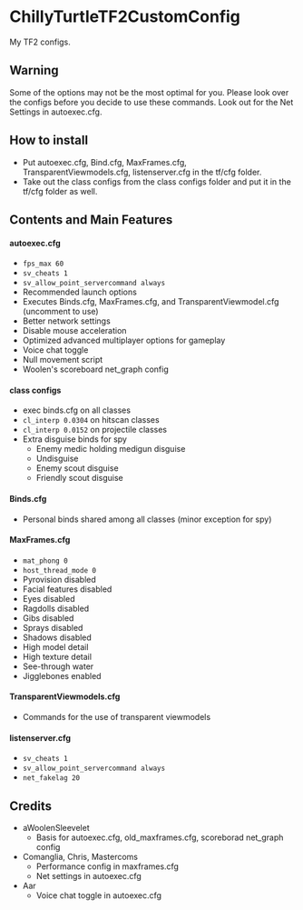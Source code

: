 # ChillyTurtleTF2CustomConfig
My TF2 configs.

## Warning
Some of the options may not be the most optimal for you. Please look over the configs before you decide to use these commands. Look out for the Net Settings in autoexec.cfg.

## How to install
- Put autoexec.cfg, Bind.cfg, MaxFrames.cfg, TransparentViewmodels.cfg, listenserver.cfg in the tf/cfg folder.
- Take out the class configs from the class configs folder and put it in the tf/cfg folder as well.

## Contents and Main Features

#### autoexec.cfg
- `fps_max 60`
- `sv_cheats 1`
- `sv_allow_point_servercommand always`
- Recommended launch options
- Executes Binds.cfg, MaxFrames.cfg, and TransparentViewmodel.cfg (uncomment to use)
- Better network settings
- Disable mouse acceleration
- Optimized advanced multiplayer options for gameplay
- Voice chat toggle
- Null movement script
- Woolen's scoreboard net_graph config

#### class configs
- exec binds.cfg on all classes
- `cl_interp 0.0304` on hitscan classes
- `cl_interp 0.0152` on projectile classes
- Extra disguise binds for spy
  - Enemy medic holding medigun disguise
  - Undisguise
  - Enemy scout disguise
  - Friendly scout disguise

#### Binds.cfg
- Personal binds shared among all classes (minor exception for spy)

#### MaxFrames.cfg
- `mat_phong 0`
- `host_thread_mode 0`
- Pyrovision disabled
- Facial features disabled
- Eyes disabled
- Ragdolls disabled
- Gibs disabled
- Sprays disabled
- Shadows disabled
- High model detail
- High texture detail
- See-through water
- Jigglebones enabled

#### TransparentViewmodels.cfg
- Commands for the use of transparent viewmodels

#### listenserver.cfg
- `sv_cheats 1`
- `sv_allow_point_servercommand always`
- `net_fakelag 20`

## Credits
- aWoolenSleevelet
  - Basis for autoexec.cfg, old_maxframes.cfg, scoreborad net_graph config
- Comanglia, Chris, Mastercoms
  - Performance config in maxframes.cfg
  - Net settings in autoexec.cfg
- Aar
  - Voice chat toggle in autoexec.cfg

